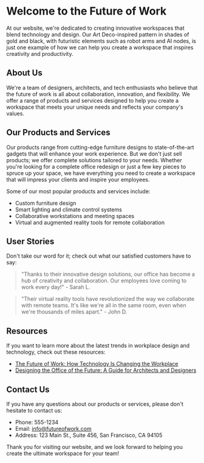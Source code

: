 <!--font:Playfair Display-->

# Welcome to the Future of Work

At our website, we're dedicated to creating innovative workspaces that blend technology and design. Our Art Deco-inspired pattern in shades of gold and black, with futuristic elements such as robot arms and AI nodes, is just one example of how we can help you create a workspace that inspires creativity and productivity.

## About Us

We're a team of designers, architects, and tech enthusiasts who believe that the future of work is all about collaboration, innovation, and flexibility. We offer a range of products and services designed to help you create a workspace that meets your unique needs and reflects your company's values.

## Our Products and Services

Our products range from cutting-edge furniture designs to state-of-the-art gadgets that will enhance your work experience. But we don't just sell products; we offer complete solutions tailored to your needs. Whether you're looking for a complete office redesign or just a few key pieces to spruce up your space, we have everything you need to create a workspace that will impress your clients and inspire your employees.

Some of our most popular products and services include:

- Custom furniture design
- Smart lighting and climate control systems
- Collaborative workstations and meeting spaces
- Virtual and augmented reality tools for remote collaboration

## User Stories

Don't take our word for it; check out what our satisfied customers have to say:

> "Thanks to their innovative design solutions, our office has become a hub of creativity and collaboration. Our employees love coming to work every day!" - Sarah L.

> "Their virtual reality tools have revolutionized the way we collaborate with remote teams. It's like we're all in the same room, even when we're thousands of miles apart." - John D.

## Resources

If you want to learn more about the latest trends in workplace design and technology, check out these resources:

- [The Future of Work: How Technology Is Changing the Workplace](#)
- [Designing the Office of the Future: A Guide for Architects and Designers](#)

## Contact Us

If you have any questions about our products or services, please don't hesitate to contact us:

- Phone: 555-1234
- Email: info@futureofwork.com
- Address: 123 Main St., Suite 456, San Francisco, CA 94105

Thank you for visiting our website, and we look forward to helping you create the ultimate workspace for your team!

<!--

Write me content for website with wallpaper which alt text is:

"An Art Deco-inspired pattern in shades of gold and black, with futuristic elements such as robot arms and AI nodes."

The name/title of the page should not be 1:1 copy of the alt text but rather a real content of the website which is using this wallpaper.

- Use markdown format 
- Start with heading
- Heading should be short and concise
- The content should look like a real website 
- The website should not be about the wallpaper, wallpaper is just a related background
- Heading should be contain work "wallpaper" or "background"
- Include real sections like references, contact, user stories, etc. use things relevant to the page purpose.
- Feel free to use structure like headings, bullets, numbering, blockquotes, paragraphs, horizontal lines, etc.
- You can use formatting like bold or _italic_
- You can include UTF-8 emojis
- Links should be only #hash anchors (and you can refer to the document itself)
- Do not include images


---


# Futuristic Office Wallpaper

Welcome to our website dedicated to creating the ultimate futuristic office experience. Our Art Deco-inspired wallpaper in shades of gold and black with robot arms and AI nodes is the perfect background for your workspace.

## About Us

We are a team of designers and tech enthusiasts who believe that the future of work is all about blending technology and design. Our mission is to create inspiring workspaces that promote productivity, creativity, and innovation.

## Our Products

Our products range from innovative furniture designs to state-of-the-art gadgets that will enhance your work experience. But we don't just sell products; we offer complete solutions tailored to your needs. Whether you're a startup or a Fortune 500 company, we have everything you need to create a futuristic workspace that will impress your clients and inspire your employees.

## User Stories

Don't take our word for it; check out what our satisfied customers have to say:

> "I've been working from home for the past year, and I was struggling to stay motivated until I discovered this amazing wallpaper. It's like having my own personal robot assistant cheering me on!" - Jane D.

> "Our office used to be so boring, but ever since we installed this wallpaper, everyone has been more productive and creative. It's like we're working in a sci-fi movie!" - Mark T.

## References

If you want to learn more about the latest trends in futuristic office design, check out these resources:

- [The Future of Work: How Technology Is Changing the Workplace](#)
- [Designing the Office of the Future: A Guide for Architects and Designers](#)

## Contact Us

If you have any questions about our products or services, please don't hesitate to contact us:

- Phone: 555-1234
- Email: info@futuristicoffice.com
- Address: 123 Main St., Suite 456, San Francisco, CA 94105

Thank you for visiting our website, and we look forward to helping you create the ultimate futuristic office!


---


Heading should not include word "wallpaper". The website should not be about the wallpaper itself, wallpaper is just a related background, rewrite whole content.


---


# Welcome to the Future of Work

At our website, we're dedicated to creating innovative workspaces that blend technology and design. Our Art Deco-inspired pattern in shades of gold and black, with futuristic elements such as robot arms and AI nodes, is just one example of how we can help you create a workspace that inspires creativity and productivity.

## About Us

We're a team of designers, architects, and tech enthusiasts who believe that the future of work is all about collaboration, innovation, and flexibility. We offer a range of products and services designed to help you create a workspace that meets your unique needs and reflects your company's values.

## Our Products and Services

Our products range from cutting-edge furniture designs to state-of-the-art gadgets that will enhance your work experience. But we don't just sell products; we offer complete solutions tailored to your needs. Whether you're looking for a complete office redesign or just a few key pieces to spruce up your space, we have everything you need to create a workspace that will impress your clients and inspire your employees.

Some of our most popular products and services include:

- Custom furniture design
- Smart lighting and climate control systems
- Collaborative workstations and meeting spaces
- Virtual and augmented reality tools for remote collaboration

## User Stories

Don't take our word for it; check out what our satisfied customers have to say:

> "Thanks to their innovative design solutions, our office has become a hub of creativity and collaboration. Our employees love coming to work every day!" - Sarah L.

> "Their virtual reality tools have revolutionized the way we collaborate with remote teams. It's like we're all in the same room, even when we're thousands of miles apart." - John D.

## Resources

If you want to learn more about the latest trends in workplace design and technology, check out these resources:

- [The Future of Work: How Technology Is Changing the Workplace](#)
- [Designing the Office of the Future: A Guide for Architects and Designers](#)

## Contact Us

If you have any questions about our products or services, please don't hesitate to contact us:

- Phone: 555-1234
- Email: info@futureofwork.com
- Address: 123 Main St., Suite 456, San Francisco, CA 94105

Thank you for visiting our website, and we look forward to helping you create the ultimate workspace for your team!

-->
